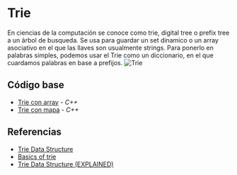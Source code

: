 # Trie
En ciencias de la computación se conoce como trie, digital tree o prefix tree a un árbol de busqueda. Se usa para guardar un set dinamico o un array asociativo en el que las llaves son usualmente strings.
Para ponerlo en palabras simples, podemos usar el Trie como un diccionario, en el que cuardamos palabras en base a prefijos.
![Trie](https://upload.wikimedia.org/wikipedia/commons/thumb/b/be/Trie_example.svg/1024px-Trie_example.svg.png)

## Código base
-  [Trie con array](https://github.com/NatiBilbao/AlgoritmicaII2022/blob/main/Contenido/Capitulo%201/Estructura_de_datos/Trie/trie_array.cpp) - _C++_
-  [Trie con mapa](https://github.com/NatiBilbao/AlgoritmicaII2022/blob/main/Contenido/Capitulo%201/Estructura_de_datos/Trie/trie_map.cpp) - _C++_

## Referencias
- [Trie Data Structure](https://www.youtube.com/watch?v=AXjmTQ8LEoI)
- [Basics of trie](https://www.youtube.com/watch?v=6PX6wqDQE20)
- [Trie Data Structure (EXPLAINED)](https://www.youtube.com/watch?v=-urNrIAQnNo)
